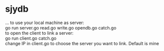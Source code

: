 # sjydb
...
to use your local machine as server:                                         
go run server.go read.go write.go opendb.go catch.go  
to open the client to link a server:  
go run client.go catch.go  
change IP in client.go to choose the server you want to link. Default is mine  
